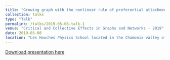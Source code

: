```yaml
---
title: "Growing graph with the nonlinear rule of preferential attachment"
collection: talks
type: "Talk"
permalink: /talks/2019-05-08-talk-1
venue: "Critical and Collective Effects in Graphs and Networks - 2019"
date: 2019-05-08
location: "Les Houches Physics School located in the Chamonix valley of French Alps"
---
```


[Download presentation here](http://yudinev.github.io/files/NPA.ppt)
